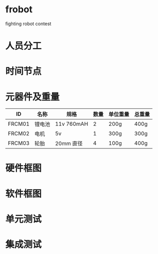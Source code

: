 # frobot
fighting robot contest 

# 人员分工

# 时间节点


# 元器件及重量

ID | 名称 | 规格 | 数量 | 单位重量 | 总重量 
-|-|-|-|-|-
FRCM01 | 锂电池 |11v 760mAH | 2 | 200g|400g|
FRCM02| 电机 | 5v | 1 | 300g |300g|
FRCM03 | 轮胎 | 20mm 直径 | 4 | 100g|400g|


# 硬件框图


# 软件框图


# 单元测试


# 集成测试




